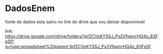 # DadosEnem




fonte de dados esta salvo no link do drive que vou deixar disponinivel 

link: https://drive.google.com/drive/folders/1pfZCVoKYSSJ_Ps2VfppnrHQ4o_83FeSf?q=type:spreadsheet%20parent:1pfZCVoKYSSJ_Ps2VfppnrHQ4o_83FeSf
